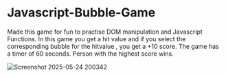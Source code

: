 # Javascript-Bubble-Game

Made this game for fun to practise DOM manipulation and Javascript Functions.
In this game you get a hit value and if you select the corresponding bubble for the hitvalue , you get a +10 score. The game has a timer of 60 seconds. Person with the highest score wins.

![Screenshot 2025-05-24 200342](https://github.com/user-attachments/assets/b7d5baa7-3a1a-435c-9678-40dc3584f4aa)
